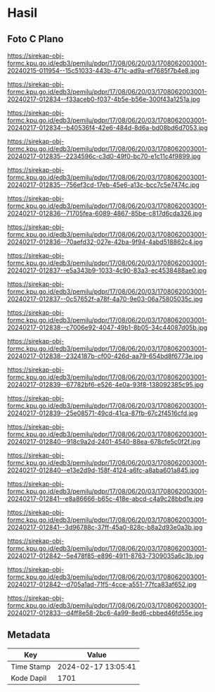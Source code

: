 # Hasil

## Foto C Plano

https://sirekap-obj-formc.kpu.go.id/edb3/pemilu/pdpr/17/08/06/20/03/1708062003001-20240215-011954--15c51033-443b-471c-ad9a-ef7685f7b4e8.jpg

https://sirekap-obj-formc.kpu.go.id/edb3/pemilu/pdpr/17/08/06/20/03/1708062003001-20240217-012834--f33aceb0-f037-4b5e-b56e-300f43a1251a.jpg

https://sirekap-obj-formc.kpu.go.id/edb3/pemilu/pdpr/17/08/06/20/03/1708062003001-20240217-012834--b40536f4-42e6-484d-8d6a-bd08bd6d7053.jpg

https://sirekap-obj-formc.kpu.go.id/edb3/pemilu/pdpr/17/08/06/20/03/1708062003001-20240217-012835--2234596c-c3d0-49f0-bc70-e1c11c4f9899.jpg

https://sirekap-obj-formc.kpu.go.id/edb3/pemilu/pdpr/17/08/06/20/03/1708062003001-20240217-012835--756ef3cd-17eb-45e6-a13c-bcc7c5e7474c.jpg

https://sirekap-obj-formc.kpu.go.id/edb3/pemilu/pdpr/17/08/06/20/03/1708062003001-20240217-012836--71705fea-6089-4867-85be-c817d6cda326.jpg

https://sirekap-obj-formc.kpu.go.id/edb3/pemilu/pdpr/17/08/06/20/03/1708062003001-20240217-012836--70aefd32-027e-42ba-9f94-4abd518862c4.jpg

https://sirekap-obj-formc.kpu.go.id/edb3/pemilu/pdpr/17/08/06/20/03/1708062003001-20240217-012837--e5a343b9-1033-4c90-83a3-ec4538488ae0.jpg

https://sirekap-obj-formc.kpu.go.id/edb3/pemilu/pdpr/17/08/06/20/03/1708062003001-20240217-012837--0c57652f-a78f-4a70-9e03-06a75805035c.jpg

https://sirekap-obj-formc.kpu.go.id/edb3/pemilu/pdpr/17/08/06/20/03/1708062003001-20240217-012838--c7006e92-4047-49b1-8b05-34c44087d05b.jpg

https://sirekap-obj-formc.kpu.go.id/edb3/pemilu/pdpr/17/08/06/20/03/1708062003001-20240217-012838--2324187b-cf00-426d-aa79-654bd8f6773e.jpg

https://sirekap-obj-formc.kpu.go.id/edb3/pemilu/pdpr/17/08/06/20/03/1708062003001-20240217-012839--67782bf6-e526-4e0a-93f8-138092385c95.jpg

https://sirekap-obj-formc.kpu.go.id/edb3/pemilu/pdpr/17/08/06/20/03/1708062003001-20240217-012839--25e08571-49cd-41ca-87fb-67c2f4516cfd.jpg

https://sirekap-obj-formc.kpu.go.id/edb3/pemilu/pdpr/17/08/06/20/03/1708062003001-20240217-012840--918c9a2d-2401-4540-88ea-678cfe5c0f2f.jpg

https://sirekap-obj-formc.kpu.go.id/edb3/pemilu/pdpr/17/08/06/20/03/1708062003001-20240217-012840--e13e2d9d-158f-4124-a6fc-a8aba601a845.jpg

https://sirekap-obj-formc.kpu.go.id/edb3/pemilu/pdpr/17/08/06/20/03/1708062003001-20240217-012841--e8a86666-b65c-418e-abcd-c4a9c28bbd1e.jpg

https://sirekap-obj-formc.kpu.go.id/edb3/pemilu/pdpr/17/08/06/20/03/1708062003001-20240217-012841--3d96788c-37ff-45a0-828c-b8a2d93e0a3b.jpg

https://sirekap-obj-formc.kpu.go.id/edb3/pemilu/pdpr/17/08/06/20/03/1708062003001-20240217-012842--5e478f85-e896-4911-8763-7309035a6c3b.jpg

https://sirekap-obj-formc.kpu.go.id/edb3/pemilu/pdpr/17/08/06/20/03/1708062003001-20240217-012842--d705a1ad-71f5-4cce-a551-77fca83af652.jpg

https://sirekap-obj-formc.kpu.go.id/edb3/pemilu/pdpr/17/08/06/20/03/1708062003001-20240217-012833--d4ff8e58-2bc6-4a99-8ed6-cbbed46fd55e.jpg


## Metadata

| Key        | Value               |
| ---------- | ------------------- |
| Time Stamp | 2024-02-17 13:05:41 |
| Kode Dapil | 1701                |



